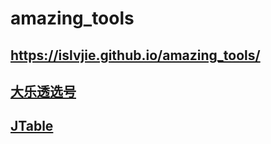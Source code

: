 # amazing_tools

## https://islvjie.github.io/amazing_tools/

## [大乐透选号](./大乐透选号)

## [JTable](./JTable)
